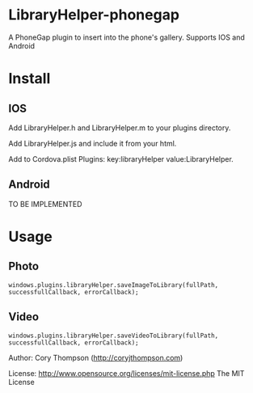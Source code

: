 LibraryHelper-phonegap
======================

A PhoneGap plugin to insert into the phone's gallery. Supports IOS and Android

Install
=======

IOS
---
Add LibraryHelper.h and LibraryHelper.m to your plugins directory.

Add LibraryHelper.js and include it from your html.

Add to Cordova.plist Plugins: key:libraryHelper value:LibraryHelper.

Android
-------
TO BE IMPLEMENTED

Usage
=====
Photo
-----
	windows.plugins.libraryHelper.saveImageToLibrary(fullPath, successfullCallback, errorCallback); 
Video
-----
	windows.plugins.libraryHelper.saveVideoToLibrary(fullPath, successfullCallback, errorCallback);


Author: Cory Thompson (http://coryjthompson.com)

License: http://www.opensource.org/licenses/mit-license.php The MIT License